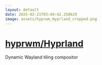 ```yaml
---
layout: default
date: 2025-02-21T03:49:42.250629
image: assets/hyprwm_Hyprland_cropped.png
---
```


# [hyprwm/Hyprland](https://github.com/hyprwm/Hyprland)

Dynamic Wayland tiling compositor
